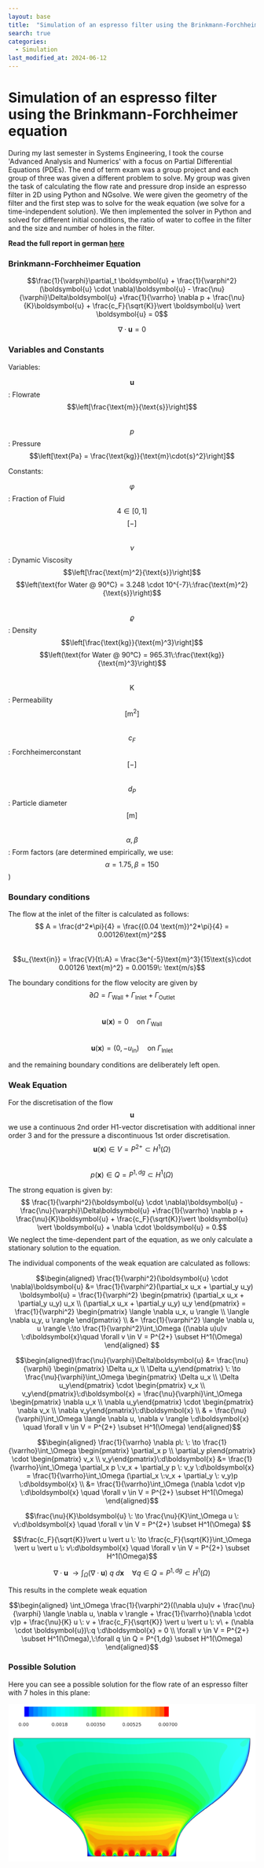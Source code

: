 ```yaml
---
layout: base
title:  "Simulation of an espresso filter using the Brinkmann-Forchheimer equation"
search: true
categories: 
  - Simulation
last_modified_at: 2024-06-12
---
```


# Simulation of an espresso filter using the Brinkmann-Forchheimer equation

During my last semester in Systems Engineering, I took the course 'Advanced Analysis and Numerics' with a focus on Partial Differential Equations (PDEs). The end of term exam was a group project and each group of three was given a different problem to solve. My group was given the task of calculating the flow rate and pressure drop inside an espresso filter in 2D using Python and NGsolve. We were given the geometry of the filter and the first step was to solve for the weak equation (we solve for a time-independent solution). We then implemented the solver in Python and solved for different initial conditions, the ratio of water to coffee in the filter and the size and number of holes in the filter. 

**Read the full report in german [here](/assets/pdf/HANA_Project.pdf)**

### Brinkmann-Forchheimer Equation

$$\frac{1}{\varphi}\partial_t \boldsymbol{u} + \frac{1}{\varphi^2}(\boldsymbol{u} \cdot \nabla)\boldsymbol{u} - \frac{\nu}{\varphi}\Delta\boldsymbol{u} +\frac{1}{\varrho} \nabla p + \frac{\nu}{K}\boldsymbol{u} + \frac{c_F}{\sqrt{K}}\vert \boldsymbol{u} \vert \boldsymbol{u} = 0$$

$$\nabla \cdot \boldsymbol{u} = 0$$

### Variables and Constants
Variables:

$$\boldsymbol{u}$$ : Flowrate $$\left[\frac{\text{m}}{\text{s}}\right]$$ <br>
$$p$$ : Pressure $$\left[\text{Pa} = \frac{\text{kg}}{\text{m}\cdot{s}^2}\right]$$ 

Constants:

$$\varphi$$ : Fraction of Fluid $$4\in [0,1]$$ $$\left[-\right]$$  
$$\nu$$ : Dynamic Viscosity $$\left[\frac{\text{m}^2}{\text{s}}\right]$$ $$\left(\text{for Water @ 90°C} = 3.248 \cdot 10^{-7}\:\frac{\text{m}^2}{\text{s}}\right)$$  
$$\varrho$$ : Density $$\left[\frac{\text{kg}}{\text{m}^3}\right]$$ $$\left(\text{for Water @ 90°C} = 965.31\:\frac{\text{kg}}{\text{m}^3}\right)$$  
$$\text{K}$$ : Permeability $$\left[\text{m}^2\right]$$  
$$c_F$$ : Forchheimerconstant $$\left[-\right]$$  
$$d_P$$ : Particle diameter $$\left[\text{m}\right]$$  
$$\alpha, \beta$$ : Form factors (are determined empirically, we use: $$\alpha = 1.75, \beta = 150$$)  

### Boundary conditions

The flow at the inlet of the filter is calculated as follows:  
$$ A = \frac{d^2*\pi}{4} = \frac{(0.04 \text{m})^2*\pi}{4} = 0.00126\text{m}^2$$  
$$u_{\text{in}} = \frac{V}{t\:A} = \frac{3e^{-5}\text{m}^3}{15\text{s}\cdot 0.00126 \text{m}^2} = 0.00159\: \text{m/s}$$  

The boundary conditions for the flow velocity are given by  
$$\partial \Omega = \Gamma_{\text{Wall}}+\Gamma_{\text{Inlet}}+ \Gamma_{\text{Outlet}}$$  
$$\boldsymbol{u}(\boldsymbol{x}) = 0 \quad \text{on}\: \Gamma_{\text{Wall}}$$  
$$\boldsymbol{u}(\boldsymbol{x}) = (0,-u_{\text{in}}) \quad \text{on}\: \Gamma_{\text{Inlet}}$$  

and the remaining boundary conditions are deliberately left open.

### Weak Equation

For the discretisation of the flow $$\boldsymbol{u}$$ we use a continuous 2nd order H1-vector discretisation with additional inner order 3 and for the pressure a discontinuous 1st order discretisation.
$$\boldsymbol{u}(\boldsymbol{x})\in V = P^{2+} \subset H^1(\Omega)$$  
$$p(\boldsymbol{x}) \in Q = P^{1,dg} \subset H^1(\Omega)$$  

The strong equation is given by:  
$$ \frac{1}{\varphi^2}(\boldsymbol{u} \cdot \nabla)\boldsymbol{u} - \frac{\nu}{\varphi}\Delta\boldsymbol{u} +\frac{1}{\varrho} \nabla p + \frac{\nu}{K}\boldsymbol{u} + \frac{c_F}{\sqrt{K}}\vert \boldsymbol{u} \vert \boldsymbol{u} + \nabla \cdot \boldsymbol{u} = 0.$$
We neglect the time-dependent part of the equation, as we only calculate a stationary solution to the equation. 

The individual components of the weak equation are calculated as follows:

$$\begin{aligned} \frac{1}{\varphi^2}(\boldsymbol{u} \cdot \nabla)\boldsymbol{u} &= \frac{1}{\varphi^2}(\partial_x u_x + \partial_y u_y) \boldsymbol{u} = \frac{1}{\varphi^2} \begin{pmatrix} (\partial_x u_x + \partial_y u_y) u_x \\ (\partial_x u_x + \partial_y u_y) u_y \end{pmatrix} = \frac{1}{\varphi^2} \begin{pmatrix} \langle \nabla u_x, u \rangle  \\ \langle \nabla u_y, u \rangle \end{pmatrix} \\ &= \frac{1}{\varphi^2} \langle \nabla u, u \rangle \:\to \frac{1}{\varphi^2}\int_\Omega ((\nabla u)u)v \:d\boldsymbol{x}\quad \forall v \in V = P^{2+} \subset H^1(\Omega) \end{aligned} $$

$$\begin{aligned}\frac{\nu}{\varphi}\Delta\boldsymbol{u} &= \frac{\nu}{\varphi} \begin{pmatrix} \Delta u_x \\ \Delta u_y\end{pmatrix} \: \to \frac{\nu}{\varphi}\int_\Omega \begin{pmatrix} \Delta u_x \\ \Delta u_y\end{pmatrix} \cdot \begin{pmatrix}  v_x \\ v_y\end{pmatrix}\:d\boldsymbol{x} = \frac{\nu}{\varphi}\int_\Omega \begin{pmatrix} \nabla u_x \\ \nabla u_y\end{pmatrix} \cdot \begin{pmatrix}  \nabla v_x \\ \nabla v_y\end{pmatrix}\:d\boldsymbol{x} \\ & = \frac{\nu}{\varphi}\int_\Omega \langle \nabla u, \nabla v \rangle \:d\boldsymbol{x} \quad \forall v \in V = P^{2+} \subset H^1(\Omega) \end{aligned}$$

$$\begin{aligned} \frac{1}{\varrho} \nabla p\: \: \to \frac{1}{\varrho}\int_\Omega \begin{pmatrix} \partial_x p \\ \partial_y p\end{pmatrix} \cdot \begin{pmatrix}  v_x \\ v_y\end{pmatrix}\:d\boldsymbol{x} &= \frac{1}{\varrho}\int_\Omega \partial_x p \:v_x + \partial_y p \: v_y \:d\boldsymbol{x} = \frac{1}{\varrho}\int_\Omega (\partial_x \:v_x + \partial_y \: v_y)p \:d\boldsymbol{x} \\ &= \frac{1}{\varrho}\int_\Omega (\nabla \cdot v)p \:d\boldsymbol{x} \quad \forall v \in V = P^{2+} \subset H^1(\Omega) \end{aligned}$$

$$\frac{\nu}{K}\boldsymbol{u} \: \to \frac{\nu}{K}\int_\Omega u \: v\:d\boldsymbol{x} \quad \forall v \in V = P^{2+} \subset H^1(\Omega) $$

$$\frac{c_F}{\sqrt{K}}\vert u \vert u \: \to \frac{c_F}{\sqrt{K}}\int_\Omega \vert u \vert u \: v\:d\boldsymbol{x} \quad \forall v \in V = P^{2+} \subset H^1(\Omega)$$

$$\nabla \cdot \boldsymbol{u}\: \to \int_\Omega (\nabla \cdot \boldsymbol{u})\:q \:d\boldsymbol{x}\quad \forall q \in Q = P^{1,dg} \subset H^1(\Omega)$$

This results in the complete weak equation

$$\begin{aligned} \int_\Omega \frac{1}{\varphi^2}((\nabla u)u)v + \frac{\nu}{\varphi} \langle \nabla u, \nabla v \rangle  + \frac{1}{\varrho}(\nabla \cdot v)p + \frac{\nu}{K} u \: v + \frac{c_F}{\sqrt{K}} \vert u \vert u \: v\ + (\nabla \cdot \boldsymbol{u})\:q \:d\boldsymbol{x} = 0 \\ \forall v \in V = P^{2+} \subset H^1(\Omega),\:\forall q \in Q = P^{1,dg} \subset H^1(\Omega) \end{aligned}$$

### Possible Solution

Here you can see a possible solution for the flow rate of an espresso filter with 7 holes in this plane:

![flowrate](/assets/image/espresso/Velocity.png)


